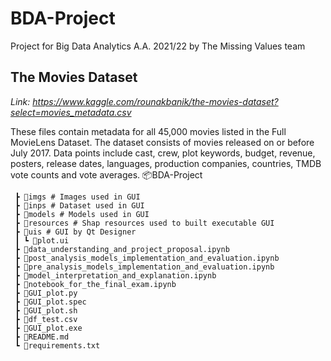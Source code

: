 # BDA-Project
Project for Big Data Analytics A.A. 2021/22 by The Missing Values team

## The Movies Dataset
*Link: https://www.kaggle.com/rounakbanik/the-movies-dataset?select=movies_metadata.csv*

These files contain metadata for all 45,000 movies listed in the Full MovieLens Dataset. The dataset consists of movies released on or before July 2017. 
Data points include cast, crew, plot keywords, budget, revenue, posters, release dates, languages, production companies, countries, TMDB vote counts and vote averages.
📦BDA-Project
```
 ┣ 📂imgs # Images used in GUI
 ┣ 📂inps # Dataset used in GUI
 ┣ 📂models # Models used in GUI
 ┣ 📂resources # Shap resources used to built executable GUI
 ┣ 📂uis # GUI by Qt Designer
 ┃ ┗ 📜plot.ui
 ┣ 📜data_understanding_and_project_proposal.ipynb
 ┣ 📜post_analysis_models_implementation_and_evaluation.ipynb
 ┣ 📜pre_analysis_models_implementation_and_evaluation.ipynb
 ┣ 📜model_interpretation_and_explanation.ipynb
 ┣ 📜notebook_for_the_final_exam.ipynb
 ┣ 📜GUI_plot.py
 ┣ 📜GUI_plot.spec
 ┣ 📜GUI_plot.sh
 ┣ 📜df_test.csv
 ┣ 📜GUI_plot.exe
 ┣ 📜README.md
 ┗ 📜requirements.txt
```
